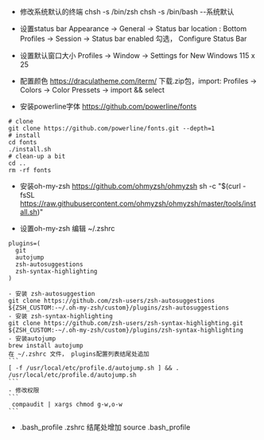 - 修改系统默认的终端
chsh -s /bin/zsh
chsh -s /bin/bash --系统默认

- 设置status bar
Appearance -> General -> Status bar location : Bottom
Profiles -> Session -> Status bar enabled 勾选， Configure Status Bar

- 设置默认窗口大小
Profiles -> Window -> Settings for New Windows 115 x 25

- 配置颜色
https://draculatheme.com/iterm/
下载.zip包，import: Profiles -> Colors -> Color Pressets -> import && select

- 安装powerline字体
https://github.com/powerline/fonts
```
# clone
git clone https://github.com/powerline/fonts.git --depth=1
# install
cd fonts
./install.sh
# clean-up a bit
cd ..
rm -rf fonts
```

- 安装oh-my-zsh
https://github.com/ohmyzsh/ohmyzsh
sh -c "$(curl -fsSL https://raw.githubusercontent.com/ohmyzsh/ohmyzsh/master/tools/install.sh)"

- 设置oh-my-zsh
编辑 ~/.zshrc
```
plugins=(
  git
  autojump
  zsh-autosuggestions
  zsh-syntax-highlighting
)
```
    - 安装 zsh-autosuggestion
    git clone https://github.com/zsh-users/zsh-autosuggestions ${ZSH_CUSTOM:-~/.oh-my-zsh/custom}/plugins/zsh-autosuggestions
    - 安装 zsh-syntax-highlighting
    git clone https://github.com/zsh-users/zsh-syntax-highlighting.git ${ZSH_CUSTOM:-~/.oh-my-zsh/custom}/plugins/zsh-syntax-highlighting
    - 安装autojump
    brew install autojump
    在 ~/.zshrc 文件， plugins配置列表结尾处追加
    ```
    [ -f /usr/local/etc/profile.d/autojump.sh ] && . /usr/local/etc/profile.d/autojump.sh
    ```
    - 修改权限
    ```
     compaudit | xargs chmod g-w,o-w
    ```

- .bash_profile
.zshrc 结尾处增加
source .bash_profile

